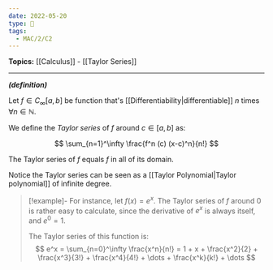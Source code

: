 ```yaml
---
date: 2022-05-20
type: 🧠
tags:
  - MAC/2/C2
---
```


**Topics:** [[Calculus]] - [[Taylor Series]]

---

_**(definition)**_

Let $f \in C_\infty [a, b]$ be function that's [[Differentiability|differentiable]] $n$ times $\forall n \in \mathbb{N}$.

We define the _Taylor series_ of $f$ around $c \in [a, b]$ as:

$$
\sum_{n=1}^\infty \frac{f^n (c) (x-c)^n}{n!}
$$

The Taylor series of $f$ equals $f$ in all of its domain.

Notice the Taylor series can be seen as a [[Taylor Polynomial|Taylor polynomial]] of infinite degree.

> [!example]-
> For instance, let $f(x) = e^x$. The Taylor series of $f$ around $0$ is rather easy to calculate, since the derivative of $e^x$ is always itself, and $e^0 = 1$.
>
> The Taylor series of this function is:
> $$
> e^x = \sum_{n=0}^\infty \frac{x^n}{n!} = 1 + x + \frac{x^2}{2} + \frac{x^3}{3!} + \frac{x^4}{4!} + \dots + \frac{x^k}{k!} + \dots
> $$
>
>
